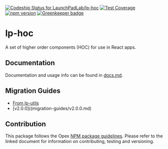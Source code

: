 [ ![Codeship Status for LaunchPadLab/lp-hoc](https://app.codeship.com/projects/450efd80-9fb6-0135-f419-120a8ae84b1d/status?branch=master)](https://app.codeship.com/projects/253695) [![Test Coverage](https://api.codeclimate.com/v1/badges/6ceb340d06ccab4aa8e0/test_coverage)](https://codeclimate.com/repos/59f7457d93f0d002a5000253/test_coverage)
[![npm version](https://badge.fury.io/js/%40launchpadlab%2Flp-hoc.svg)](https://badge.fury.io/js/%40launchpadlab%2Flp-hoc) [![Greenkeeper badge](https://badges.greenkeeper.io/LaunchPadLab/lp-hoc.svg)](https://greenkeeper.io/)

# lp-hoc

A set of higher order components (HOC) for use in React apps.

## Documentation 
Documentation and usage info can be found in [docs.md](docs.md).


## Migration Guides
- [From lp-utils](migration-guides/from-lp-utils.md)
- [v2.0.0]((migration-guides/v2.0.0.md)

## Contribution
This package follows the Opex [NPM package guidelines](https://github.com/LaunchPadLab/opex/blob/master/gists/npm-package-guidelines.md). Please refer to the linked document for information on contributing, testing and versioning.
